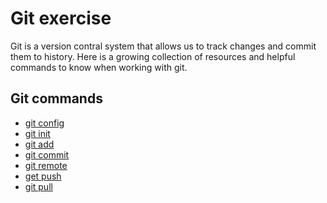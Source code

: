 # Git exercise 
Git is a version contral system that allows us to track changes and commit them to history. 
Here is a growing collection of resources and helpful commands to know when working with git.
## Git commands
- [git config](./Commands/Config.md)
- [git init](./commands/Init.md)
- [git add](./Commands/Add.md)
- [git commit](./Commands/Commit.md)
- [git remote](./Commands/Remote.md)
- [get push](./commands/PUSH.md)
- [git pull](./commands/pull.md)
